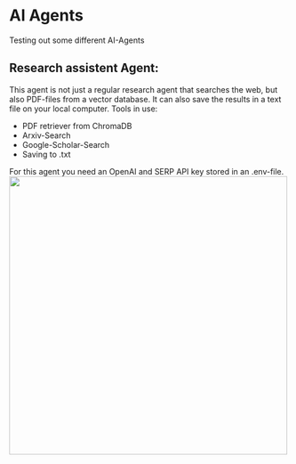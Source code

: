 # AI Agents
Testing out some different AI-Agents 
## Research assistent Agent:
This agent is not just a regular research agent that searches the web, but also PDF-files from a vector database.
It can also save the results in a text file on your local computer.
Tools in use:
- PDF retriever from ChromaDB
- Arxiv-Search
- Google-Scholar-Search
- Saving to .txt

For this agent you need an OpenAI and SERP API key stored in an .env-file.
<img src="https://github.com/user-attachments/assets/90a57800-6c7d-4682-af43-6c14baa1b45b" width="500" />